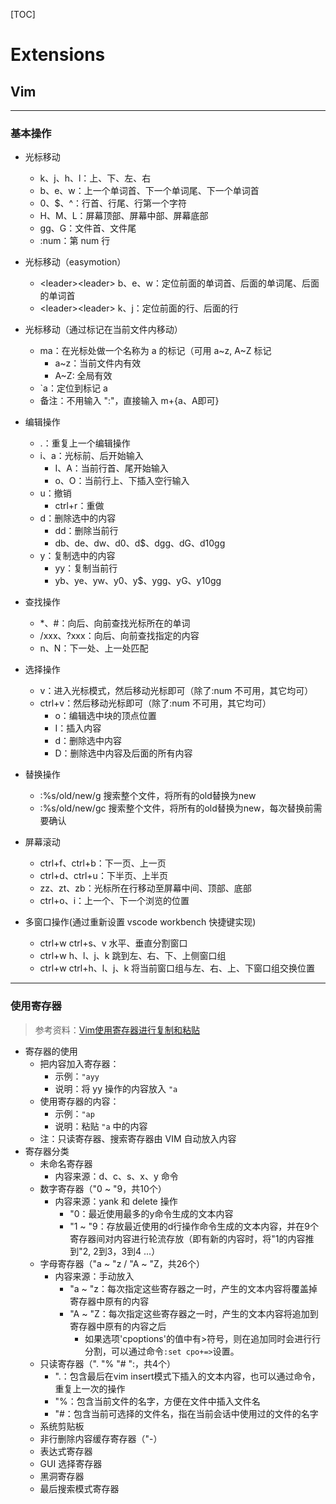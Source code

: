 [TOC]

# Extensions

## Vim

---
### 基本操作

- 光标移动
  - k、j、h、l：上、下、左、右
  - b、e、w：上一个单词首、下一个单词尾、下一个单词首
  - 0、$、^：行首、行尾、行第一个字符
  - H、M、L：屏幕顶部、屏幕中部、屏幕底部
  - gg、G：文件首、文件尾
  - :num：第 num 行

- 光标移动（easymotion）
  - \<leader>\<leader> b、e、w：定位前面的单词首、后面的单词尾、后面的单词首
  - \<leader>\<leader> k、j：定位前面的行、后面的行

- 光标移动（通过标记在当前文件内移动）
  - ma：在光标处做一个名称为 a 的标记（可用 a~z, A~Z 标记
    - a~z：当前文件内有效
    - A~Z: 全局有效
  - `a：定位到标记 a
  - 备注：不用输入 ":"，直接输入 m+{a、A即可}

- 编辑操作
  - .：重复上一个编辑操作
  - i、a：光标前、后开始输入
    - I、A：当前行首、尾开始输入
    - o、O：当前行上、下插入空行输入
  - u：撤销
    - ctrl+r：重做
  - d：删除选中的内容
    - dd：删除当前行
    - db、de、dw、d0、d$、dgg、dG、d10gg
  - y：复制选中的内容
    - yy：复制当前行
    - yb、ye、yw、y0、y$、ygg、yG、y10gg

- 查找操作
  - \*、#：向后、向前查找光标所在的单词
  - /xxx、?xxx：向后、向前查找指定的内容
  - n、N：下一处、上一处匹配

- 选择操作
  - v：进入光标模式，然后移动光标即可（除了:num 不可用，其它均可）
  - ctrl+v：然后移动光标即可（除了:num 不可用，其它均可）
    - o：编辑选中块的顶点位置
    - I：插入内容
    - d：删除选中内容
     - D：删除选中内容及后面的所有内容

- 替换操作
  - :%s/old/new/g 搜索整个文件，将所有的old替换为new
  - :%s/old/new/gc 搜索整个文件，将所有的old替换为new，每次替换前需要确认

- 屏幕滚动
  - ctrl+f、ctrl+b：下一页、上一页
  - ctrl+d、ctrl+u：下半页、上半页
  - zz、zt、zb：光标所在行移动至屏幕中间、顶部、底部
  - ctrl+o、i：上一个、下一个浏览的位置

- 多窗口操作(通过重新设置 vscode workbench 快捷键实现)
  - ctrl+w ctrl+s、v 水平、垂直分割窗口
  - ctrl+w h、l、j、k 跳到左、右、下、上侧窗口组
  - ctrl+w ctrl+h、l、j、k 将当前窗口组与左、右、上、下窗口组交换位置

---
### 使用寄存器

> 参考资料：[Vim使用寄存器进行复制和粘贴](https://blog.csdn.net/huangkangying/article/details/38376951)

- 寄存器的使用
  - 把内容加入寄存器：
    - 示例：`"ayy`
    - 说明：将 yy 操作的内容放入 `"a`
  - 使用寄存器的内容：
    - 示例：`"ap`
    - 说明：粘贴 `"a` 中的内容
  - 注：只读寄存器、搜索寄存器由 VIM 自动放入内容
- 寄存器分类
  - 未命名寄存器
    - 内容来源：d、c、s、x、y 命令
  - 数字寄存器（"0 ~ "9，共10个）
    - 内容来源：yank 和 delete 操作
      - "0：最近使用最多的y命令生成的文本内容
      - "1 ~ "9：存放最近使用的d行操作命令生成的文本内容，并在9个寄存器间对内容进行轮流存放（即有新的内容时，将"1的内容推到"2, 2到3，3到4 ...）
  - 字母寄存器（"a ~ "z / "A ~ "Z，共26个）
    - 内容来源：手动放入
      - "a ~ "z：每次指定这些寄存器之一时，产生的文本内容将覆盖掉寄存器中原有的内容
      - "A ~ "Z：每次指定这些寄存器之一时，产生的文本内容将追加到寄存器中原有的内容之后
        - 如果选项'cpoptions'的值中有>符号，则在追加同时会进行行分割，可以通过命令`:set cpo+=>`设置。
  - 只读寄存器（". "% "# ":，共4个）
    - ".：包含最后在vim insert模式下插入的文本内容，也可以通过命令，重复上一次的操作
    - "%：包含当前文件的名字，方便在文件中插入文件名
    - "#：包含当前可选择的文件名，指在当前会话中使用过的文件的名字
  - 系统剪贴板
  - 非行删除内容缓存寄存器（"-）
  - 表达式寄存器
  - GUI 选择寄存器
  - 黑洞寄存器
  - 最后搜索模式寄存器